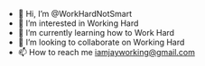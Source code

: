 - 👋 Hi, I’m @WorkHardNotSmart
- 👀 I’m interested in Working Hard
- 🌱 I’m currently learning how to Work Hard
- 💞️ I’m looking to collaborate on Working Hard
- 📫 How to reach me iamjayworking@gmail.com

<!---
WorkHardNotSmart/WorkHardNotSmart is a ✨ special ✨ repository because its `README.md` (this file) appears on your GitHub profile.
You can click the Preview link to take a look at your changes.
--->
